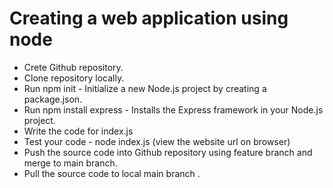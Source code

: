 # Creating a web application using node 

- Crete Github repository.
- Clone repository locally.
- Run npm init -  Initialize a new Node.js project by creating a package.json.
- Run npm install express - Installs the Express framework in your Node.js project.
- Write the code for index.js
- Test your code - node index.js (view the website url on browser)
- Push the source code into Github repository using feature branch and merge to main branch.
- Pull the source code to local main branch .
